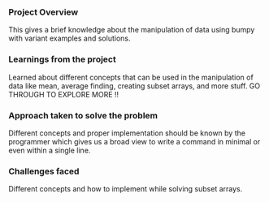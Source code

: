 ### Project Overview

 This gives a brief knowledge about the manipulation of data using bumpy with variant examples and solutions. 


### Learnings from the project

 Learned about different concepts that can be used in the manipulation of data like mean, average finding, creating subset arrays, and more stuff. GO THROUGH TO EXPLORE MORE !! 


### Approach taken to solve the problem

 Different concepts and proper implementation  should be known by the programmer which gives us a broad view to write a command in minimal or even within a single line. 


### Challenges faced

 Different concepts and how to implement while solving subset arrays.


